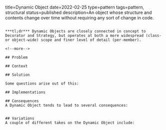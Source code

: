 title=Dynamic Object
date=2022-02-25
type=pattern
tags=pattern, structural
status=published
description=An object whose structure and contents change over time without requiring any sort of change in code.
~~~~~~

***tl;dr*** Dynamic Objects are closely connected in concept to Decorator and Strategy, but operates at both a more widespread (class- or object-wide) scope and finer level of detail (per-member).

<!--more-->

## Problem

## Context

## Solution

Some questions arise out of this:

## Implementations

## Consequences
A Dynamic Object tends to lead to several consequences:


## Variations
A couple of different takes on the Dynamic Object include:


